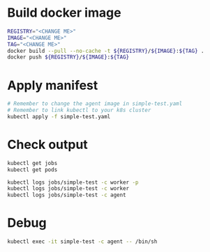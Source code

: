 # Build docker image

```bash
REGISTRY="<CHANGE ME>"
IMAGE="<CHANGE ME>"
TAG="<CHANGE ME>"
docker build --pull --no-cache -t ${REGISTRY}/${IMAGE}:${TAG} .
docker push ${REGISTRY}/${IMAGE}:${TAG}
```

# Apply manifest

```bash
# Remember to change the agent image in simple-test.yaml
# Remember to link kubectl to your k8s cluster
kubectl apply -f simple-test.yaml
```

# Check output

```bash
kubectl get jobs
kubectl get pods

kubectl logs jobs/simple-test -c worker -p
kubectl logs jobs/simple-test -c worker
kubectl logs jobs/simple-test -c agent
```

# Debug

```bash
kubectl exec -it simple-test -c agent -- /bin/sh
```